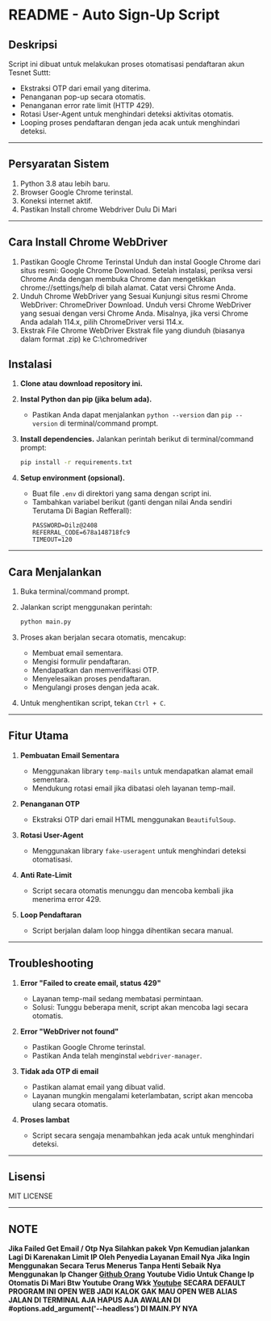 # README - Auto Sign-Up Script

## Deskripsi
Script ini dibuat untuk melakukan proses otomatisasi pendaftaran akun Tesnet Suttt:
- Ekstraksi OTP dari email yang diterima.
- Penanganan pop-up secara otomatis.
- Penanganan error rate limit (HTTP 429).
- Rotasi User-Agent untuk menghindari deteksi aktivitas otomatis.
- Looping proses pendaftaran dengan jeda acak untuk menghindari deteksi.

---

## Persyaratan Sistem
1. Python 3.8 atau lebih baru.
2. Browser Google Chrome terinstal.
3. Koneksi internet aktif.
4. Pastikan Install chrome Webdriver Dulu Di Mari 
---
## Cara Install Chrome WebDriver
1. Pastikan Google Chrome Terinstal Unduh dan instal Google Chrome dari situs resmi: Google Chrome Download. Setelah instalasi, periksa versi Chrome Anda dengan membuka       Chrome dan mengetikkan chrome://settings/help di bilah alamat. Catat versi Chrome Anda.
2. Unduh Chrome WebDriver yang Sesuai Kunjungi situs resmi Chrome WebDriver: ChromeDriver Download. Unduh versi Chrome WebDriver yang sesuai dengan versi Chrome Anda.         Misalnya, jika versi Chrome Anda adalah 114.x, pilih ChromeDriver versi 114.x.
3. Ekstrak File Chrome WebDriver
    Ekstrak file yang diunduh (biasanya dalam format .zip) ke C:\chromedriver

## Instalasi
1. **Clone atau download repository ini.**
2. **Instal Python dan pip (jika belum ada).**
   - Pastikan Anda dapat menjalankan `python --version` dan `pip --version` di terminal/command prompt.

3. **Install dependencies.**
   Jalankan perintah berikut di terminal/command prompt:
   ```bash
   pip install -r requirements.txt
   ```

4. **Setup environment (opsional).**
   - Buat file `.env` di direktori yang sama dengan script ini.
   - Tambahkan variabel berikut (ganti dengan nilai Anda sendiri Terutama Di Bagian Refferall):
     ```env
     PASSWORD=Dilz@2408
     REFERRAL_CODE=678a148718fc9
     TIMEOUT=120
     ```

---

## Cara Menjalankan
1. Buka terminal/command prompt.
2. Jalankan script menggunakan perintah:
   ```bash
   python main.py
   ```

3. Proses akan berjalan secara otomatis, mencakup:
   - Membuat email sementara.
   - Mengisi formulir pendaftaran.
   - Mendapatkan dan memverifikasi OTP.
   - Menyelesaikan proses pendaftaran.
   - Mengulangi proses dengan jeda acak.

4. Untuk menghentikan script, tekan `Ctrl + C`.

---

## Fitur Utama
1. **Pembuatan Email Sementara**
   - Menggunakan library `temp-mails` untuk mendapatkan alamat email sementara.
   - Mendukung rotasi email jika dibatasi oleh layanan temp-mail.

2. **Penanganan OTP**
   - Ekstraksi OTP dari email HTML menggunakan `BeautifulSoup`.

3. **Rotasi User-Agent**
   - Menggunakan library `fake-useragent` untuk menghindari deteksi otomatisasi.

4. **Anti Rate-Limit**
   - Script secara otomatis menunggu dan mencoba kembali jika menerima error 429.

5. **Loop Pendaftaran**
   - Script berjalan dalam loop hingga dihentikan secara manual.

---

## Troubleshooting
1. **Error "Failed to create email, status 429"**
   - Layanan temp-mail sedang membatasi permintaan.
   - Solusi: Tunggu beberapa menit, script akan mencoba lagi secara otomatis.

2. **Error "WebDriver not found"**
   - Pastikan Google Chrome terinstal.
   - Pastikan Anda telah menginstal `webdriver-manager`.

3. **Tidak ada OTP di email**
   - Pastikan alamat email yang dibuat valid.
   - Layanan mungkin mengalami keterlambatan, script akan mencoba ulang secara otomatis.

4. **Proses lambat**
   - Script secara sengaja menambahkan jeda acak untuk menghindari deteksi.

---

## Lisensi
MIT LICENSE

---
## NOTE
**Jika Failed Get Email / Otp Nya Silahkan pakek Vpn Kemudian jalankan Lagi Di Karenakan Limit IP Oleh Penyedia Layanan Email Nya**
**Jika Ingin Menggunakan Secara Terus Menerus Tanpa Henti Sebaik Nya Menggunakan Ip Changer [Github Orang](https://github.com/seevik2580/tor-ip-changer)**
**Youtube Vidio Untuk Change Ip Otomatis Di Mari Btw Youtube Orang Wkk [Youtube](https://youtu.be/qFRXqJZrsUM?si=k3S4Iv-n4JQpQ8pd)**
**SECARA DEFAULT PROGRAM INI OPEN WEB JADI KALOK GAK MAU OPEN WEB ALIAS JALAN DI TERMINAL AJA HAPUS AJA AWALAN DI  #options.add_argument('--headless') DI MAIN.PY NYA**
